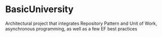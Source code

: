 # BasicUniversity
Architectural project that integrates Repository Pattern and Unit of Work, asynchronous programming, as well as a few EF best practices
